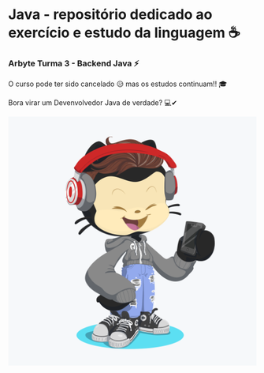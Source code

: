 # Java - repositório dedicado ao exercício e estudo da linguagem ☕

### Arbyte Turma 3 - Backend Java ⚡
  O curso pode ter sido cancelado 😥 mas os estudos continuam!! 🎓

  Bora virar um Devenvolvedor Java de verdade? 💻✔

![myOctocat](https://github.com/TiagoIkenaga/Java/blob/master/octocat.png)
